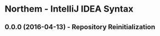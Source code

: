 Northem - IntelliJ IDEA Syntax
==============================

## 0.0.0 (2016-04-13) - Repository Reinitialization
